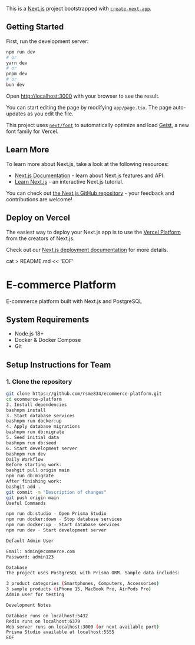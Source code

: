 This is a [Next.js](https://nextjs.org) project bootstrapped with [`create-next-app`](https://nextjs.org/docs/app/api-reference/cli/create-next-app).

## Getting Started

First, run the development server:

```bash
npm run dev
# or
yarn dev
# or
pnpm dev
# or
bun dev
```

Open [http://localhost:3000](http://localhost:3000) with your browser to see the result.

You can start editing the page by modifying `app/page.tsx`. The page auto-updates as you edit the file.

This project uses [`next/font`](https://nextjs.org/docs/app/building-your-application/optimizing/fonts) to automatically optimize and load [Geist](https://vercel.com/font), a new font family for Vercel.

## Learn More

To learn more about Next.js, take a look at the following resources:

- [Next.js Documentation](https://nextjs.org/docs) - learn about Next.js features and API.
- [Learn Next.js](https://nextjs.org/learn) - an interactive Next.js tutorial.

You can check out [the Next.js GitHub repository](https://github.com/vercel/next.js) - your feedback and contributions are welcome!

## Deploy on Vercel

The easiest way to deploy your Next.js app is to use the [Vercel Platform](https://vercel.com/new?utm_medium=default-template&filter=next.js&utm_source=create-next-app&utm_campaign=create-next-app-readme) from the creators of Next.js.

Check out our [Next.js deployment documentation](https://nextjs.org/docs/app/building-your-application/deploying) for more details.


cat > README.md << 'EOF'
# E-commerce Platform

E-commerce platform built with Next.js and PostgreSQL

## System Requirements

- Node.js 18+
- Docker & Docker Compose
- Git

## Setup Instructions for Team

### 1. Clone the repository
```bash
git clone https://github.com/rsme834/ecommerce-platform.git
cd ecommerce-platform
2. Install dependencies
bashnpm install
3. Start database services
bashnpm run docker:up
4. Apply database migrations
bashnpm run db:migrate
5. Seed initial data
bashnpm run db:seed
6. Start development server
bashnpm run dev
Daily Workflow
Before starting work:
bashgit pull origin main
npm run db:migrate
After finishing work:
bashgit add .
git commit -m "Description of changes"
git push origin main
Useful Commands

npm run db:studio - Open Prisma Studio
npm run docker:down - Stop database services
npm run docker:up - Start database services
npm run dev - Start development server

Default Admin User

Email: admin@ecommerce.com
Password: admin123

Database
The project uses PostgreSQL with Prisma ORM. Sample data includes:

3 product categories (Smartphones, Computers, Accessories)
3 sample products (iPhone 15, MacBook Pro, AirPods Pro)
Admin user for testing

Development Notes

Database runs on localhost:5432
Redis runs on localhost:6379
Web server runs on localhost:3000 (or next available port)
Prisma Studio available at localhost:5555
EOF

